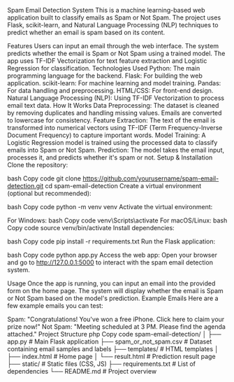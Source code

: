 Spam Email Detection System
This is a machine learning-based web application built to classify emails as Spam or Not Spam. The project uses Flask, scikit-learn, and Natural Language Processing (NLP) techniques to predict whether an email is spam based on its content.

Features
Users can input an email through the web interface.
The system predicts whether the email is Spam or Not Spam using a trained model.
The app uses TF-IDF Vectorization for text feature extraction and Logistic Regression for classification.
Technologies Used
Python: The main programming language for the backend.
Flask: For building the web application.
scikit-learn: For machine learning and model training.
Pandas: For data handling and preprocessing.
HTML/CSS: For front-end design.
Natural Language Processing (NLP): Using TF-IDF Vectorization to process email text data.
How It Works
Data Preprocessing: The dataset is cleaned by removing duplicates and handling missing values. Emails are converted to lowercase for consistency.
Feature Extraction: The text of the email is transformed into numerical vectors using TF-IDF (Term Frequency-Inverse Document Frequency) to capture important words.
Model Training: A Logistic Regression model is trained using the processed data to classify emails into Spam or Not Spam.
Prediction: The model takes the email input, processes it, and predicts whether it's spam or not.
Setup & Installation
Clone the repository:

bash
Copy code
git clone https://github.com/yourusername/spam-email-detection.git
cd spam-email-detection
Create a virtual environment (optional but recommended):

bash
Copy code
python -m venv venv
Activate the virtual environment:

For Windows:
bash
Copy code
venv\Scripts\activate
For macOS/Linux:
bash
Copy code
source venv/bin/activate
Install dependencies:

bash
Copy code
pip install -r requirements.txt
Run the Flask application:

bash
Copy code
python app.py
Access the web app:
Open your browser and go to http://127.0.0.1:5000 to interact with the spam email detection system.

Usage
Once the app is running, you can input an email into the provided form on the home page.
The system will display whether the email is Spam or Not Spam based on the model's prediction.
Example Emails
Here are a few example emails you can test:

Spam: "Congratulations! You've won a free iPhone. Click here to claim your prize now!"
Not Spam: "Meeting scheduled at 3 PM. Please find the agenda attached."
Project Structure
php
Copy code
spam-email-detection/
│
├── app.py               # Main Flask application
├── spam_or_not_spam.csv # Dataset containing email samples and labels
├── templates/           # HTML templates
│   ├── index.html       # Home page
│   └── result.html      # Prediction result page
├── static/              # Static files (CSS, JS)
├── requirements.txt     # List of dependencies
└── README.md            # Project overview

